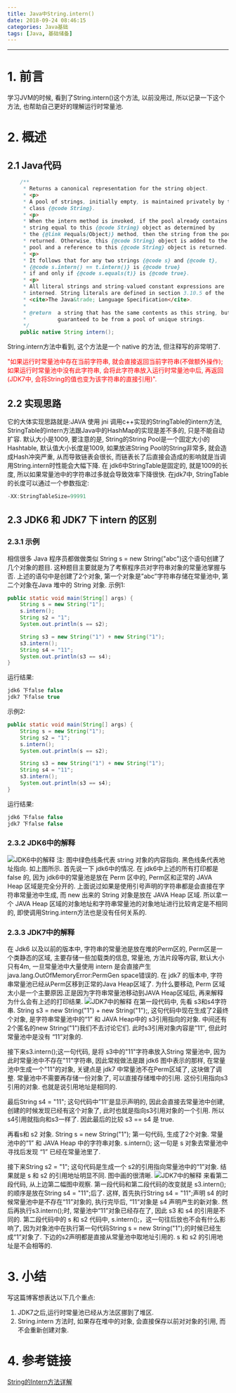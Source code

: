 ```yaml
---
title: Java中String.intern()
date: 2018-09-24 08:46:15
categories: Java基础
tags: [Java, 基础储备]
---
```


----

<!-- more -->

# 1. 前言

学习JVM的时候, 看到了String.intern()这个方法, 以前没用过, 所以记录一下这个方法, 也帮助自己更好的理解运行时常量池.

# 2. 概述

## 2.1 Java代码

```Java
    /**
     * Returns a canonical representation for the string object.
     * <p>
     * A pool of strings, initially empty, is maintained privately by the
     * class {@code String}.
     * <p>
     * When the intern method is invoked, if the pool already contains a
     * string equal to this {@code String} object as determined by
     * the {@link #equals(Object)} method, then the string from the pool is
     * returned. Otherwise, this {@code String} object is added to the
     * pool and a reference to this {@code String} object is returned.
     * <p>
     * It follows that for any two strings {@code s} and {@code t},
     * {@code s.intern() == t.intern()} is {@code true}
     * if and only if {@code s.equals(t)} is {@code true}.
     * <p>
     * All literal strings and string-valued constant expressions are
     * interned. String literals are defined in section 3.10.5 of the
     * <cite>The Java&trade; Language Specification</cite>.
     *
     * @return  a string that has the same contents as this string, but is
     *          guaranteed to be from a pool of unique strings.
     */
    public native String intern();
```

String.intern方法中看到, 这个方法是一个 native 的方法, 但注释写的非常明了.

<font color=#FF0000>
"如果运行时常量池中存在当前字符串, 就会直接返回当前字符串(不做额外操作);
如果运行时常量池中没有此字符串, 会将此字符串放入运行时常量池中后, 再返回(JDK7中, 会将String的值也变为该字符串的直接引用)".
</font>

## 2.2 实现思路

它的大体实现思路就是:JAVA 使用 jni 调用c++实现的StringTable的intern方法, StringTable的intern方法跟Java中的HashMap的实现是差不多的, 只是不能自动扩容. 默认大小是1009, 要注意的是, String的String Pool是一个固定大小的Hashtable, 默认值大小长度是1009, 如果放进String Pool的String非常多, 就会造成Hash冲突严重, 从而导致链表会很长, 而链表长了后直接会造成的影响就是当调用String.intern时性能会大幅下降. 在 jdk6中StringTable是固定的, 就是1009的长度, 所以如果常量池中的字符串过多就会导致效率下降很快. 在jdk7中, StringTable的长度可以通过一个参数指定:

```Java
-XX:StringTableSize=99991
```

## 2.3 JDK6 和 JDK7 下 intern 的区别

### 2.3.1 示例

相信很多 Java 程序员都做做类似 String s = new String("abc")这个语句创建了几个对象的题目.  这种题目主要就是为了考察程序员对字符串对象的常量池掌握与否. 上述的语句中是创建了2个对象, 第一个对象是”abc”字符串存储在常量池中, 第二个对象在Java 堆中的 String 对象.
示例1:

```Java
public static void main(String[] args) {
    String s = new String("1");
    s.intern();
    String s2 = "1";
    System.out.println(s == s2);

    String s3 = new String("1") + new String("1");
    s3.intern();
    String s4 = "11";
    System.out.println(s3 == s4);
}
```

运行结果:

```Java
jdk6 下false false
jdk7 下false true
```

示例2:

```Java
public static void main(String[] args) {
    String s = new String("1");
    String s2 = "1";
    s.intern();
    System.out.println(s == s2);

    String s3 = new String("1") + new String("1");
    String s4 = "11";
    s3.intern();
    System.out.println(s3 == s4);
}
```

运行结果:

```Java
jdk6 下false false
jdk7 下false false
```

### 2.3.2 JDK6中的解释

![JDK6中的解释](https://blogpictures-1257055754.cos.ap-guangzhou.myqcloud.com/927608-20160702130629749-96271095.jpg)
注: 图中绿色线条代表 string 对象的内容指向.  黑色线条代表地址指向.
如上图所示. 首先说一下 jdk6中的情况. 在 jdk6中上述的所有打印都是 false 的, 因为 jdk6中的常量池是放在 Perm 区中的, Perm区和正常的 JAVA Heap 区域是完全分开的. 上面说过如果是使用引号声明的字符串都是会直接在字符串常量池中生成, 而 new 出来的 String 对象是放在 JAVA Heap 区域. 所以拿一个 JAVA Heap 区域的对象地址和字符串常量池的对象地址进行比较肯定是不相同的, 即使调用String.intern方法也是没有任何关系的.

### 2.3.3 JDK7中的解释

在 Jdk6 以及以前的版本中, 字符串的常量池是放在堆的Perm区的, Perm区是一个类静态的区域, 主要存储一些加载类的信息, 常量池, 方法片段等内容, 默认大小只有4m, 一旦常量池中大量使用 intern 是会直接产生java.lang.OutOfMemoryError:PermGen space错误的.
在 jdk7 的版本中, 字符串常量池已经从Perm区移到正常的Java Heap区域了. 为什么要移动, Perm 区域太小是一个主要原因.正是因为字符串常量池移动到JAVA Heap区域后, 再来解释为什么会有上述的打印结果.
![JDK7中的解释](https://blogpictures-1257055754.cos.ap-guangzhou.myqcloud.com/927608-20160702130808327-573621740.jpg)
在第一段代码中, 先看 s3和s4字符串. String s3 = new String("1") + new String("1");, 这句代码中现在生成了2最终个对象, 是字符串常量池中的“1” 和 JAVA Heap中的 s3引用指向的对象. 中间还有2个匿名的new String("1")我们不去讨论它们. 此时s3引用对象内容是”11″, 但此时常量池中是没有 “11”对象的.

接下来s3.intern();这一句代码, 是将 s3中的"11"字符串放入String 常量池中, 因为此时常量池中不存在"11"字符串, 因此常规做法是跟 jdk6 图中表示的那样, 在常量池中生成一个"11"的对象, 关键点是 jdk7 中常量池不在Perm区域了, 这块做了调整. 常量池中不需要再存储一份对象了, 可以直接存储堆中的引用. 这份引用指向s3引用的对象.  也就是说引用地址是相同的.

最后String s4 = "11"; 这句代码中”11″是显示声明的, 因此会直接去常量池中创建, 创建的时候发现已经有这个对象了, 此时也就是指向s3引用对象的一个引用. 所以s4引用就指向和s3一样了. 因此最后的比较 s3 == s4 是 true.

再看s和 s2 对象. String s = new String("1"); 第一句代码, 生成了2个对象. 常量池中的“1” 和 JAVA Heap 中的字符串对象. s.intern(); 这一句是 s 对象去常量池中寻找后发现 “1” 已经在常量池里了.

接下来String s2 = "1"; 这句代码是生成一个 s2的引用指向常量池中的“1”对象. 结果就是 s 和 s2 的引用地址明显不同. 图中画的很清晰.
![JDK7中的解释](https://blogpictures-1257055754.cos.ap-guangzhou.myqcloud.com/927608-20160702131217718-580404038.jpg)
来看第二段代码, 从上边第二幅图中观察. 第一段代码和第二段代码的改变就是 s3.intern(); 的顺序是放在String s4 = "11";后了. 这样, 首先执行String s4 = "11";声明 s4 的时候常量池中是不存在“11”对象的, 执行完毕后, “11“对象是 s4 声明产生的新对象. 然后再执行s3.intern();时, 常量池中“11”对象已经存在了, 因此 s3 和 s4 的引用是不同的.
第二段代码中的 s 和 s2 代码中, s.intern();，这一句往后放也不会有什么影响了, 因为对象池中在执行第一句代码String s = new String("1");的时候已经生成“1”对象了. 下边的s2声明都是直接从常量池中取地址引用的.  s 和 s2 的引用地址是不会相等的.

# 3. 小结

写这篇博客想表达以下几个重点:

1. JDK7之后,运行时常量池已经从方法区挪到了堆区.
2. String.intern 方法时, 如果存在堆中的对象, 会直接保存以前对对象的引用, 而不会重新创建对象.

# 4. 参考链接

[String的Intern方法详解](https://www.cnblogs.com/wxgblogs/p/5635099.html)